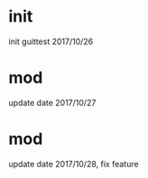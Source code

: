 # init 
init guittest 2017/10/26

# mod 
update date 2017/10/27
# mod 
update date 2017/10/28, fix feature
